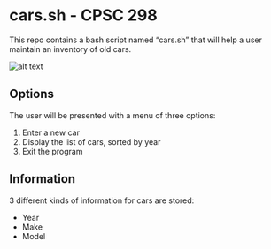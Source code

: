 # cars.sh - CPSC 298
This repo contains a bash script named “cars.sh” that will help a user maintain an inventory of old cars.

![alt text](https://upload.wikimedia.org/wikipedia/commons/thumb/1/12/1925_Ford_Model_T_touring.jpg/1200px-1925_Ford_Model_T_touring.jpg "Maybe the cars aren't this old...")
 
## Options
The user will be presented with a menu of three options:
1. Enter a new car
2. Display the list of cars, sorted by year
3. Exit the program

## Information
3 different kinds of information for cars are stored:
- Year
- Make
- Model
